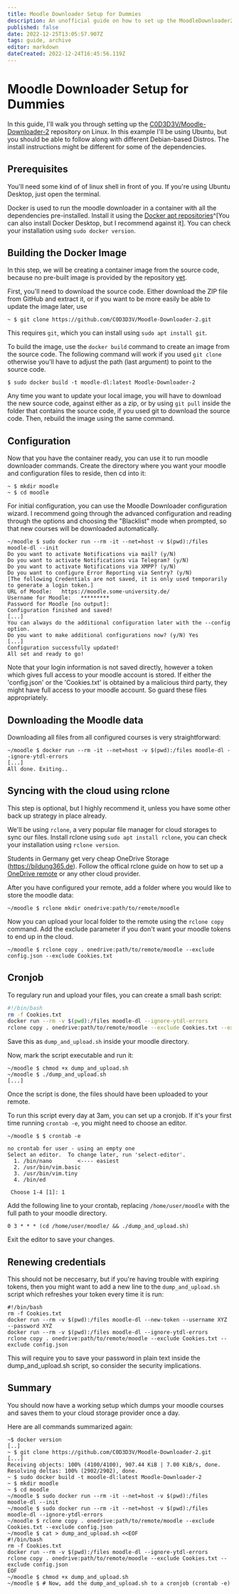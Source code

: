 ```yaml
---
title: Moodle Downloader Setup for Dummies
description: An unofficial guide on how to set up the MoodleDownloader2 with Docker and a cronjob.
published: false
date: 2022-12-25T13:05:57.907Z
tags: guide, archive
editor: markdown
dateCreated: 2022-12-24T16:45:56.119Z
---
```


# Moodle Downloader Setup for Dummies

In this guide, I'll walk you through setting up the [C0D3D3V/Moodle-Downloader-2](https://github.com/C0D3D3V/Moodle-Downloader-2) repository on Linux. In this example I'll be using Ubuntu, but you should be able to follow along with different Debian-based Distros. The install instructions might be different for some of the dependencies.

## Prerequisites

You'll need some kind of of linux shell in front of you. If you're using Ubuntu Desktop, just open the terminal.

Docker is used to run the moodle downloader in a container with all the dependencies pre-installed.
Install it using the [Docker apt repositories](https://docs.docker.com/engine/install/ubuntu/#install-using-the-repository)^[You can also install Docker Desktop, but I recommend against it]. You can check your installation using `sudo docker version`.

## Building the Docker Image

In this step, we will be creating a container image from the source code, because no pre-built image is provided by the repository [yet](https://github.com/C0D3D3V/Moodle-Downloader-2/issues/171).

First, you'll need to download the source code. Either download the ZIP file from GitHub and extract it, or if you want to be more easily be able to update the image later, use 
```
~ $ git clone https://github.com/C0D3D3V/Moodle-Downloader-2.git
```
This requires `git`, which you can install using `sudo apt install git`.


To build the image, use the `docker build` command to create an image from the source code. The following command will work if you used `git clone` otherwise you'll have to adjust the path (last argument) to point to the source code.

```
$ sudo docker build -t moodle-dl:latest Moodle-Downloader-2
```

Any time you want to update your local image, you will have to download the new source code, against either as a zip, or by using `git pull` inside the folder that contains the source code, if you used git to download the source code. Then, rebuild the image using the same command.

## Configuration

Now that you have the container ready, you can use it to run moodle downloader commands. Create the directory where you want your moodle and configuration files to reside, then cd into it:

```
~ $ mkdir moodle
~ $ cd moodle
```

For initial configuration, you can use the Moodle Downloader configuration wizard. I recommend going through the advanced configuration and reading through the options and choosing the "Blacklist" mode when prompted, so that new courses will be downloaded automatically.

```
~/moodle $ sudo docker run --rm -it --net=host -v $(pwd):/files moodle-dl --init
Do you want to activate Notifications via mail? (y/N) 
Do you want to activate Notifications via Telegram? (y/N) 
Do you want to activate Notifications via XMPP? (y/N) 
Do you want to configure Error Reporting via Sentry? (y/N) 
[The following Credentials are not saved, it is only used temporarily to generate a login token.]
URL of Moodle:   https://moodle.some-university.de/
Username for Moodle:   *********
Password for Moodle [no output]:   
Configuration finished and saved!
[...]
You can always do the additional configuration later with the --config option.
Do you want to make additional configurations now? (y/N) Yes
[...]
Configuration successfully updated!
All set and ready to go!
```

Note that your login information is not saved directly, however a token which gives full access to your moodle account is stored. If either the 'config.json' or the 'Cookies.txt' is obtained by a malicious third party, they might have full access to your moodle account. So guard these files appropriately.

## Downloading the Moodle data

Downloading all files from all configured courses is very straightforward:

```
~/moodle $ docker run --rm -it --net=host -v $(pwd):/files moodle-dl --ignore-ytdl-errors
[...]
All done. Exiting..
```

## Syncing with the cloud using rclone

This step is optional, but I highly recommend it, unless you have some other back up strategy in place already.

We'll be using `rclone`, a very popular file manager for cloud storages to sync our files. Install rclone using `sudo apt install rclone`, you can check your installation using `rclone version`.

Students in Germany get very cheap OneDrive Storage (https://bildung365.de). Follow the offical rclone guide on how to set up a [OneDrive remote](https://rclone.org/onedrive/) or any other cloud provider.

After you have configured your remote, add a folder where you would like to store the moodle data:

```
~/moodle $ rclone mkdir onedrive:path/to/remote/moodle
```

Now you can upload your local folder to the remote using the `rclone copy` command. Add the exclude parameter if you don't want your moodle tokens to end up in the cloud.

```
~/moodle $ rclone copy . onedrive:path/to/remote/moodle --exclude config.json --exclude Cookies.txt
```

## Cronjob

To regulary run and upload your files, you can create a small bash script:

```bash
#!/bin/bash
rm -f Cookies.txt
docker run --rm -v $(pwd):/files moodle-dl --ignore-ytdl-errors
rclone copy . onedrive:path/to/remote/moodle --exclude Cookies.txt --exclude config.json
```

Save this as `dump_and_upload.sh` inside your moodle directory.

Now, mark the script executable and run it:

```
~/moodle $ chmod +x dump_and_upload.sh
~/moodle $ ./dump_and_upload.sh
[...]
```

Once the script is done, the files should have been uploaded to your remote.

To run this script every day at 3am, you can set up a cronjob. If it's your first time running `crontab -e`, you might need to choose an editor.

```
~/moodle $ $ crontab -e

no crontab for user - using an empty one
Select an editor.  To change later, run 'select-editor'.
  1. /bin/nano        <---- easiest
  2. /usr/bin/vim.basic
  3. /usr/bin/vim.tiny
  4. /bin/ed
  
 Choose 1-4 [1]: 1
```

Add the following line to your crontab, replacing `/home/user/moodle` with the full path to your moodle directory.

```crontab
0 3 * * * (cd /home/user/moodle/ && ./dump_and_upload.sh)
```

Exit the editor to save your changes.


## Renewing credentials

This should not be neccesarry, but if you're having trouble with expiring tokens, then you might want to add a new line to the `dump_and_upload.sh` script which refreshes your token every time it is run:

```
#!/bin/bash
rm -f Cookies.txt
docker run --rm -v $(pwd):/files moodle-dl --new-token --username XYZ --password XYZ
docker run --rm -v $(pwd):/files moodle-dl --ignore-ytdl-errors
rclone copy . onedrive:path/to/remote/moodle --exclude Cookies.txt --exclude config.json
```

This will require you to save your password in plain text inside the dump_and_upload.sh script, so consider the security implications.


## Summary

You should now have a working setup which dumps your moodle courses and saves them to your cloud storage provider once a day. 

Here are all commands summarized again:

```
~$ docker version
[..]
~ $ git clone https://github.com/C0D3D3V/Moodle-Downloader-2.git
[...]
Receiving objects: 100% (4100/4100), 907.44 KiB | 7.00 KiB/s, done.
Resolving deltas: 100% (2902/2902), done.
~ $ sudo docker build -t moodle-dl:latest Moodle-Downloader-2
~ $ mkdir moodle
~ $ cd moodle
~/moodle $ sudo docker run --rm -it --net=host -v $(pwd):/files moodle-dl --init
~/moodle $ sudo docker run --rm -it --net=host -v $(pwd):/files moodle-dl --ignore-ytdl-errors
~/moodle $ rclone copy . onedrive:path/to/remote/moodle --exclude Cookies.txt --exclude config.json 
~/moodle $ cat > dump_and_upload.sh <<EOF
#!/bin/bash
rm -f Cookies.txt
docker run --rm -v $(pwd):/files moodle-dl --ignore-ytdl-errors
rclone copy . onedrive:path/to/remote/moodle --exclude Cookies.txt --exclude config.json
EOF
~/moodle $ chmod +x dump_and_upload.sh
~/moodle $ # Now, add the dump_and_upload.sh to a cronjob (crontab -e)
```